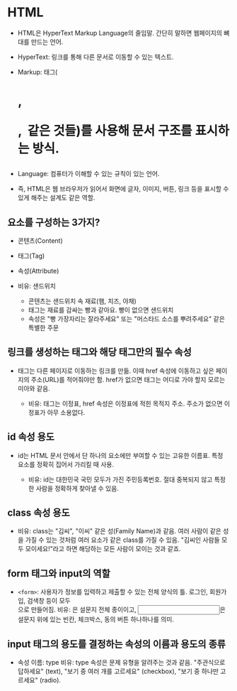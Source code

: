 # HTML

- HTML은 HyperText Markup Language의 줄임말.
  간단히 말하면 웹페이지의 뼈대를 만드는 언어.

- HyperText: 링크를 통해 다른 문서로 이동할 수 있는 텍스트.

- Markup: 태그(<h1>, <p>, <img> 같은 것들)를 사용해 문서 구조를 표시하는 방식.

- Language: 컴퓨터가 이해할 수 있는 규칙이 있는 언어.

- 즉, HTML은 웹 브라우저가 읽어서 화면에 글자, 이미지, 버튼, 링크 등을 표시할 수 있게 해주는 설계도 같은 역할.

## 요소를 구성하는 3가지?

- 콘텐츠(Content)
- 태그(Tag)
- 속성(Attribute)

- 비유: 샌드위치
  - 콘텐츠는 샌드위치 속 재료(햄, 치즈, 야채)
  - 태그는 재료를 감싸는 빵과 같아요. 빵이 없으면 샌드위치
  - 속성은 "빵 가장자리는 잘라주세요" 또는 "머스타드 소스를 뿌려주세요" 같은 특별한 주문

## 링크를 생성하는 태그와 해당 태그만의 필수 속성

- <a> 태그는 다른 페이지로 이동하는 링크를 만듦.
  이때 href 속성에 이동하고 싶은 페이지의 주소(URL)를 적어줘야만 함.
  href가 없으면 <a> 태그는 어디로 가야 할지 모르는 미아와 같음.

  - 비유: <a> 태그는 이정표, href 속성은 이정표에 적힌 목적지 주소. 주소가 없으면 이정표가 아무 소용없다.

## id 속성 용도

- id는 HTML 문서 안에서 단 하나의 요소에만 부여할 수 있는 고유한 이름표. 특정 요소를 정확히 집어서 가리킬 때 사용.

  - 비유: id는 대한민국 국민 모두가 가진 주민등록번호. 절대 중복되지 않고 특정 한 사람을 정확하게 찾아낼 수 있음.

## class 속성 용도

- 비유: class는 "김씨", "이씨" 같은 성(Family Name)과 같음. 여러 사람이 같은 성을 가질 수 있는 것처럼 여러 요소가 같은 class를 가질 수 있음. "김씨인 사람들 모두 모이세요!"라고 하면
  해당하는 모든 사람이 모이는 것과 같죠.

## form 태그와 input의 역할

- `<form>`: 사용자가 정보를 입력하고 제출할 수 있는 전체 양식의 틀. 로그인, 회원가입, 검색창 등이 모두 <form>으로 만들어짐.
  비유: <form>은 설문지 전체 종이이고, <input>은 설문지 위에 있는 빈칸, 체크박스, 동의 버튼 하나하나를 의미.

## input 태그의 용도를 결정하는 속성의 이름과 용도의 종류

- 속성 이름: type
  비유: type 속성은 문제 유형을 알려주는 것과 같음. "주관식으로 답하세요" (text), "보기 중 여러 개를 고르세요" (checkbox), "보기 중 하나만 고르세요" (radio).
